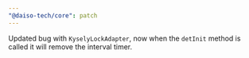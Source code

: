 ```yaml
---
"@daiso-tech/core": patch
---
```


Updated bug with `KyselyLockAdapter`, now when the `detInit` method is called it will remove the interval timer.
